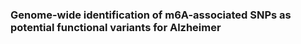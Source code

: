 ### Genome-wide identification of m6A-associated SNPs as potential functional variants for Alzheimer

